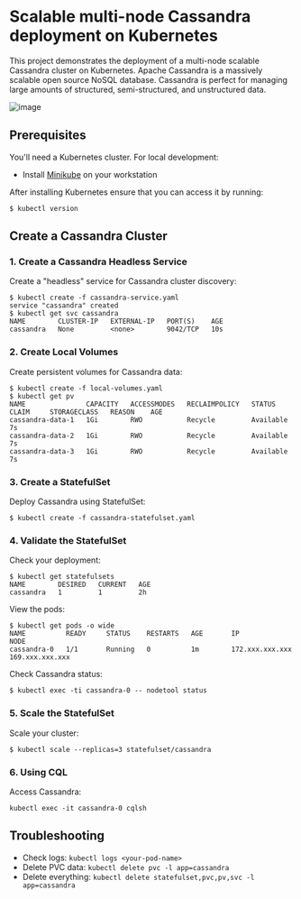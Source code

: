 # Scalable multi-node Cassandra deployment on Kubernetes

This project demonstrates the deployment of a multi-node scalable Cassandra cluster on Kubernetes. Apache Cassandra is a massively scalable open source NoSQL database. Cassandra is perfect for managing large amounts of structured, semi-structured, and unstructured data.

![image](https://github.com/user-attachments/assets/58c683e2-f3f7-44d4-80f3-6fe7303c6992)

## Prerequisites

You'll need a Kubernetes cluster. For local development:
* Install [Minikube](https://kubernetes.io/docs/setup/minikube/) on your workstation

After installing Kubernetes ensure that you can access it by running:

```shell
$ kubectl version
```

## Create a Cassandra Cluster

### 1. Create a Cassandra Headless Service

Create a "headless" service for Cassandra cluster discovery:

```shell
$ kubectl create -f cassandra-service.yaml
service "cassandra" created
$ kubectl get svc cassandra
NAME        CLUSTER-IP   EXTERNAL-IP   PORT(S)    AGE
cassandra   None         <none>        9042/TCP   10s
```

### 2. Create Local Volumes

Create persistent volumes for Cassandra data:

```shell
$ kubectl create -f local-volumes.yaml
$ kubectl get pv
NAME               CAPACITY   ACCESSMODES   RECLAIMPOLICY   STATUS      CLAIM     STORAGECLASS   REASON    AGE
cassandra-data-1   1Gi        RWO           Recycle         Available                                      7s
cassandra-data-2   1Gi        RWO           Recycle         Available                                      7s
cassandra-data-3   1Gi        RWO           Recycle         Available                                      7s
```

### 3. Create a StatefulSet

Deploy Cassandra using StatefulSet:

```shell
$ kubectl create -f cassandra-statefulset.yaml
```

### 4. Validate the StatefulSet

Check your deployment:

```shell
$ kubectl get statefulsets
NAME        DESIRED   CURRENT   AGE
cassandra   1         1         2h
```

View the pods:

```shell
$ kubectl get pods -o wide
NAME          READY     STATUS    RESTARTS   AGE       IP              NODE
cassandra-0   1/1       Running   0          1m        172.xxx.xxx.xxx   169.xxx.xxx.xxx
```

Check Cassandra status:

```shell
$ kubectl exec -ti cassandra-0 -- nodetool status
```

### 5. Scale the StatefulSet

Scale your cluster:

```shell
$ kubectl scale --replicas=3 statefulset/cassandra
```

### 6. Using CQL

Access Cassandra:

```shell
kubectl exec -it cassandra-0 cqlsh
```

## Troubleshooting

* Check logs: `kubectl logs <your-pod-name>`
* Delete PVC data: `kubectl delete pvc -l app=cassandra`
* Delete everything: `kubectl delete statefulset,pvc,pv,svc -l app=cassandra`
